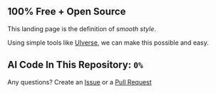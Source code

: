 ## 100% Free + Open Source

This landing page is the definition of *smooth style*.

Using simple tools like [UIverse](https://uiverse.io/), we can make this possible and easy.

## AI Code In This Repository: ```0%```

Any questions?  Create an [Issue](https://github.com/FLGM-OG/Landing-Mockup/issues) or a [Pull Request](https://github.com/FLGM-OG/Landing-Mockup/pulls)
